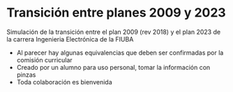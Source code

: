 # Transición entre planes 2009 y 2023

Simulación de la transición entre el plan 2009 (rev 2018) y el plan 2023 de la carrera Ingenieria Electrónica de la FIUBA

- Al parecer hay algunas equivalencias que deben ser confirmadas por la comisión curricular
- Creado por un alumno para uso personal, tomar la información con pinzas
- Toda colaboración es bienvenida
